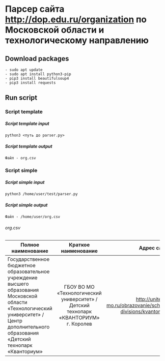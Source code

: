 # Парсер сайта http://dop.edu.ru/organization по Московской области и технологическому направлению
## Download packages
```
- sudo apt update
- sudo apt install python3-pip
- pip3 install beautifulsoup4
- pip3 install requests
```
## Run script
### Script template
##### Script template input
```
python3 <путь до parser.py>
```
##### Script template output
```
Файл - org.csv
```

### Script simple
##### Script simple input
```
python3 /home/user/test/parser.py
```
##### Script simple output
```
Файл - /home/user/org.csv
```
###### org.csv
| Полное наименование| Краткое наименование | Адрес сайта |
| ------------------ |:--------------------:| -----------:|
| Государственное бюджетное образовательное учреждение высшего образования Московской области «Технологический университет» / Центр дополнительного образования «Детский технопарк «Кванториум»    | ГБОУ ВО МО «Технологический университет» / Детский технопарк «КВАНТОРИУМ» г. Королев    | http://unitech-mo.ru/obrazovanie/school-divisions/kvantorium/ |
